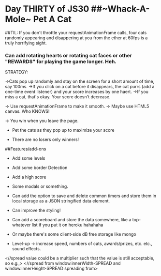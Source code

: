 Day THIRTY of JS30
##~Whack-A-Mole~ Pet A Cat
====

##TIL: If you don't throttle your requestAnimationFrame calls, four cats randomly appearing and disappering at you from the ether at 60fps is a truly horrifying sight.

### Can add rotating hearts or rotating cat faces or other "REWARDS" for playing the game longer. Heh.

STRATEGY:

->Cats pop up randomly and stay on the screen for a short amount of time, say 100ms.
->If you click on a cat before it disappears, the cat purrs (add a one-time event listener) and your score increases by one haert.
->If you miss a cat, that's okay. Your score doesn't decrease.

-> Use requestAnimationFrame to make it smooth.
-> Maybe use HTML5 canvas. Who KNOWS!

-> You win when you leave the page.

* Pet the cats as they pop up to maximize your score

* There are no losers only winners!

##Features/add-ons

* Add some levels
* Add some border Detection
* Add a high score
* Some modals or something.

* Can add the option to save and delete common timers and store them in local storage as a JSON stringified data element.
* Can improve the styling!
* Can add a scoreboard and store the data somewhere, like a top-whatever list if you put it on heroku hahahaha
* Or maybe there's some client-side dB free storage like mongo
* Level-up -> increase speed, numbers of cats, awards/prizes, etc. etc., sound effects.


 <//spread value could be a multiplier such that the value is still acceptable, so e.g.,>
 <//spread from window.innerWidth-SPREAD and window.innerHeight-SPREAD spreading from>
